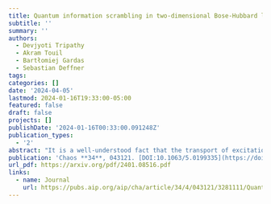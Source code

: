 ```yaml
---
title: Quantum information scrambling in two-dimensional Bose-Hubbard lattices
subtitle: ''
summary: ''
authors:
  - Devjyoti Tripathy
  - Akram Touil
  - Bartłomiej Gardas
  - Sebastian Deffner
tags:
categories: []
date: '2024-04-05'
lastmod: 2024-01-16T19:33:00-05:00
featured: false
draft: false
projects: []
publishDate: '2024-01-16T00:33:00.091248Z'
publication_types:
  - '2'
abstract: "It is a well-understood fact that the transport of excitations throughout a lattice is intimately governed by the underlying structures. Hence, it is only natural to recognize that also the dispersion of information has to depend on the lattice geometry. In the present work, we demonstrate that two-dimensional lattices described by the Bose-Hubbard model exhibit information scrambling for systems as little as two hexagons. However, we also find that the OTOC shows the exponential decay characteristic for quantum chaos only for a judicious choice of local observables. More generally, the OTOC is better described by Gaussian-exponential convolutions, which alludes to the close similarity of information scrambling and decoherence theory."
publication: 'Chaos **34**, 043121. [DOI:10.1063/5.0199335](https://doi.org/10.1063/5.0199335)'
url_pdf: https://arxiv.org/pdf/2401.08516.pdf
links:
  - name: Journal
    url: https://pubs.aip.org/aip/cha/article/34/4/043121/3281111/Quantum-information-scrambling-in-two-dimensional
---
```

